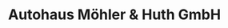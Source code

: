 ---
title: "Autohaus Möhler & Huth GmbH"
url: /lohr-am-main/autohaus-moehler-und-huth-gmbh/
shop: Autowerkstatt
---